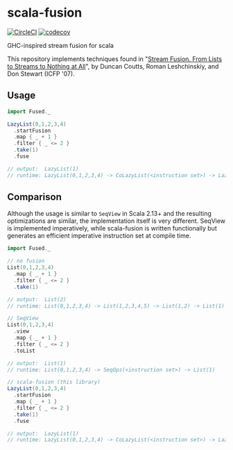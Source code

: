 # scala-fusion
[![CircleCI](https://circleci.com/gh/nathaniel-may/scala-fusion.svg?style=svg)](https://circleci.com/gh/nathaniel-may/scala-fusion)
[![codecov](https://codecov.io/gh/nathaniel-may/scala-fusion/branch/master/graph/badge.svg)](https://codecov.io/gh/nathaniel-may/scala-fusion)

GHC-inspired stream fusion for scala

This repository implements techniques found in "[Stream Fusion. From Lists to Streams to Nothing at All](http://citeseer.ist.psu.edu/viewdoc/summary?doi=10.1.1.104.7401)", by Duncan Coutts, Roman Leshchinskiy, and Don Stewart (ICFP '07).

## Usage
```scala
import Fused._

LazyList(0,1,2,3,4)
  .startFusion
  .map { _ + 1 }
  .filter { _ <= 2 }
  .take(1)
  .fuse

// output:  LazyList(1)
// runtime: LazyList(0,1,2,3,4) -> CoLazyList(<instruction set>) -> LazyList(1)
```

## Comparison
Although the usage is similar to `SeqView` in Scala 2.13+ and the resulting optimizations are similar, the implementation itself is very different. SeqView is implemented imperatively, while scala-fusion is written functionally but generates an efficient imperative instruction set at compile time.

```scala
import Fused._

// no fusion
List(0,1,2,3,4)
  .map { _ + 1 }
  .filter { _ <= 2 }
  .take(1)

// output:  List(2)
// runtime: List(0,1,2,3,4) -> List(1,2,3,4,5) -> List(1,2) -> List(1)

// SeqView
List(0,1,2,3,4)
  .view
  .map { _ + 1 }
  .filter { _ <= 2 }
  .toList

// output:  List(1)
// runtime: List(0,1,2,3,4) -> SeqOps(<instruction set>) -> List(1)

// scala-fusion (this library)
LazyList(0,1,2,3,4)
  .startFusion
  .map { _ + 1 }
  .filter { _ <= 2 }
  .take(1)
  .fuse

// output:  LazyList(1)
// runtime: LazyList(0,1,2,3,4) -> CoLazyList(<instruction set>) -> LazyList(1)
```